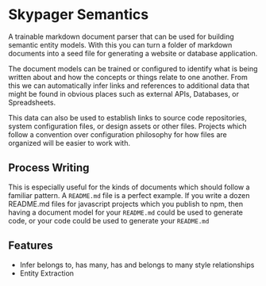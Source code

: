 # Skypager Semantics

A trainable markdown document parser that can be used for building semantic entity models. With this you can turn a folder of markdown documents into a seed file for generating a website or database application.

The document models can be trained or configured to identify what is being written about and how the concepts or things relate to one another. From this we can automatically infer links and references to additional data that might be found in obvious places such as external APIs, Databases, or Spreadsheets.

This data can also be used to establish links to source code repositories, system configuration files, or design assets or other files. Projects which follow a convention over configuration philosophy for how files are organized will be easier to work with.

## Process Writing

This is especially useful for the kinds of documents which should follow a familiar pattern.  A `README.md` file is a perfect example.  If you write a dozen README.md files for javascript projects which you publish to npm, then having a document model for your `README.md` could be used to generate code, or your code could be used to generate your `README.md`

## Features

- Infer belongs to, has many, has and belongs to many style relationships
- Entity Extraction



